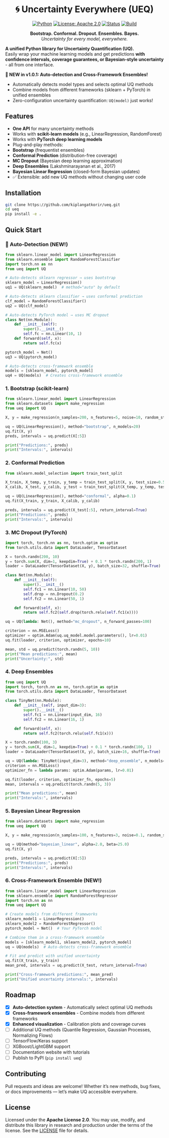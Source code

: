 <div align="center">

# 🌀 Uncertainty Everywhere (UEQ) 

[![Python](https://img.shields.io/badge/python-3.8%2B-blue)]()
[![License: Apache 2.0](https://img.shields.io/badge/License-Apache-green.svg)]()
[![Status](https://img.shields.io/badge/status-MVP-orange)]()
[![Build](https://img.shields.io/badge/build-passing-brightgreen)]()

**Bootstrap. Conformal. Dropout. Ensembles. Bayes.**  
_Uncertainty for every model, everywhere._

</div>

**A unified Python library for Uncertainty Quantification (UQ).**  
Easily wrap your machine learning models and get predictions **with confidence intervals, coverage guarantees, or Bayesian-style uncertainty** - all from one interface.

**🚀 NEW in v1.0.1: Auto-detection and Cross-Framework Ensembles!**
- Automatically detects model types and selects optimal UQ methods
- Combine models from different frameworks (sklearn + PyTorch) in unified ensembles
- Zero-configuration uncertainty quantification: `UQ(model)` just works!

##  Features

*  **One API** for many uncertainty methods  
*  Works with **scikit-learn models** (e.g., LinearRegression, RandomForest)  
*  Works with **PyTorch deep learning models**  
*  Plug-and-play methods:  
  * **Bootstrap** (frequentist ensembles)  
  * **Conformal Prediction** (distribution-free coverage)  
  * **MC Dropout** (Bayesian deep learning approximation)  
  * **Deep Ensembles** (Lakshminarayanan et al., 2017)  
  * **Bayesian Linear Regression** (closed-form Bayesian updates)  
* ✅ Extensible: add new UQ methods without changing user code  


##  Installation

```bash
git clone https://github.com/kiplangatkorir/ueq.git
cd ueq
pip install -e .
```

##  Quick Start

### 🎯 Auto-Detection (NEW!)

```python
from sklearn.linear_model import LinearRegression
from sklearn.ensemble import RandomForestClassifier
import torch.nn as nn
from ueq import UQ

# Auto-detects sklearn regressor → uses bootstrap
sklearn_model = LinearRegression()
uq1 = UQ(sklearn_model)  # method="auto" by default

# Auto-detects sklearn classifier → uses conformal prediction  
clf_model = RandomForestClassifier()
uq2 = UQ(clf_model)

# Auto-detects PyTorch model → uses MC dropout
class Net(nn.Module):
    def __init__(self):
        super().__init__()
        self.fc = nn.Linear(10, 1)
    def forward(self, x):
        return self.fc(x)

pytorch_model = Net()
uq3 = UQ(pytorch_model)

# Auto-detects cross-framework ensemble
models = [sklearn_model, pytorch_model]
uq4 = UQ(models)  # Creates cross-framework ensemble
```

### 1. Bootstrap (scikit-learn)

```python
from sklearn.linear_model import LinearRegression
from sklearn.datasets import make_regression
from ueq import UQ

X, y = make_regression(n_samples=200, n_features=5, noise=10, random_state=42)

uq = UQ(LinearRegression(), method="bootstrap", n_models=20)
uq.fit(X, y)
preds, intervals = uq.predict(X[:5])

print("Predictions:", preds)
print("Intervals:", intervals)
```

### 2. Conformal Prediction

```python
from sklearn.model_selection import train_test_split

X_train, X_temp, y_train, y_temp = train_test_split(X, y, test_size=0.5, random_state=42)
X_calib, X_test, y_calib, y_test = train_test_split(X_temp, y_temp, test_size=0.5, random_state=42)

uq = UQ(LinearRegression(), method="conformal", alpha=0.1)
uq.fit(X_train, y_train, X_calib, y_calib)

preds, intervals = uq.predict(X_test[:5], return_interval=True)
print("Predictions:", preds)
print("Intervals:", intervals)
```

### 3. MC Dropout (PyTorch)

```python
import torch, torch.nn as nn, torch.optim as optim
from torch.utils.data import DataLoader, TensorDataset

X = torch.randn(200, 10)
y = torch.sum(X, dim=1, keepdim=True) + 0.1 * torch.randn(200, 1)
loader = DataLoader(TensorDataset(X, y), batch_size=32, shuffle=True)

class Net(nn.Module):
    def __init__(self):
        super().__init__()
        self.fc1 = nn.Linear(10, 50)
        self.drop = nn.Dropout(0.2)
        self.fc2 = nn.Linear(50, 1)

    def forward(self, x):
        return self.fc2(self.drop(torch.relu(self.fc1(x))))

uq = UQ(lambda: Net(), method="mc_dropout", n_forward_passes=100)

criterion = nn.MSELoss()
optimizer = optim.Adam(uq.uq_model.model.parameters(), lr=0.01)
uq.fit(loader, criterion, optimizer, epochs=10)

mean, std = uq.predict(torch.randn(5, 10))
print("Mean predictions:", mean)
print("Uncertainty:", std)
```

### 4. Deep Ensembles

```python
from ueq import UQ
import torch, torch.nn as nn, torch.optim as optim
from torch.utils.data import DataLoader, TensorDataset

class TinyNet(nn.Module):
    def __init__(self, input_dim=3):
        super().__init__()
        self.fc1 = nn.Linear(input_dim, 16)
        self.fc2 = nn.Linear(16, 1)

    def forward(self, x):
        return self.fc2(torch.relu(self.fc1(x)))

X = torch.randn(100, 3)
y = torch.sum(X, dim=1, keepdim=True) + 0.1 * torch.randn(100, 1)
loader = DataLoader(TensorDataset(X, y), batch_size=16, shuffle=True)

uq = UQ(lambda: TinyNet(input_dim=3), method="deep_ensemble", n_models=3)
criterion = nn.MSELoss()
optimizer_fn = lambda params: optim.Adam(params, lr=0.01)

uq.fit(loader, criterion, optimizer_fn, epochs=5)
mean, intervals = uq.predict(torch.randn(5, 3))

print("Mean predictions:", mean)
print("Intervals:", intervals)
```

### 5. Bayesian Linear Regression

```python
from sklearn.datasets import make_regression
from ueq import UQ

X, y = make_regression(n_samples=100, n_features=3, noise=0.1, random_state=42)

uq = UQ(method="bayesian_linear", alpha=2.0, beta=25.0)
uq.fit(X, y)

preds, intervals = uq.predict(X[:5])
print("Predictions:", preds)
print("Intervals:", intervals)
```

### 6. Cross-Framework Ensemble (NEW!)

```python
from sklearn.linear_model import LinearRegression
from sklearn.ensemble import RandomForestRegressor
import torch.nn as nn
from ueq import UQ

# Create models from different frameworks
sklearn_model1 = LinearRegression()
sklearn_model2 = RandomForestRegressor()
pytorch_model = Net()  # Your PyTorch model

# Combine them in a cross-framework ensemble
models = [sklearn_model1, sklearn_model2, pytorch_model]
uq = UQ(models)  # Auto-detects cross-framework ensemble

# Fit and predict with unified uncertainty
uq.fit(X_train, y_train)
mean_pred, intervals = uq.predict(X_test, return_interval=True)

print("Cross-framework predictions:", mean_pred)
print("Unified uncertainty intervals:", intervals)
```

##  Roadmap

* [x] **Auto-detection system** - Automatically select optimal UQ methods
* [x] **Cross-framework ensembles** - Combine models from different frameworks
* [x] **Enhanced visualization** - Calibration plots and coverage curves
* [ ] Additional UQ methods (Quantile Regression, Gaussian Processes, Normalizing Flows)
* [ ] TensorFlow/Keras support
* [ ] XGBoost/LightGBM support
* [ ] Documentation website with tutorials
* [ ] Publish to PyPI (`pip install ueq`)

##  Contributing

Pull requests and ideas are welcome!
Whether it’s new methods, bug fixes, or docs improvements — let’s make UQ accessible everywhere.

##  License

Licensed under the **Apache License 2.0**.
You may use, modify, and distribute this library in research and production under the terms of the license.
See the [LICENSE](LICENSE) file for details.
